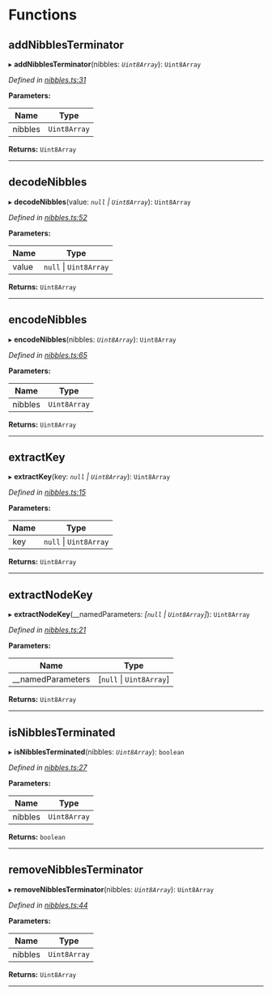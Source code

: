 

# Functions

<a id="addnibblesterminator"></a>

##  addNibblesTerminator

▸ **addNibblesTerminator**(nibbles: *`Uint8Array`*): `Uint8Array`

*Defined in [nibbles.ts:31](https://github.com/polkadot-js/common/blob/5d026e0/packages/trie-codec/src/nibbles.ts#L31)*

**Parameters:**

| Name | Type |
| ------ | ------ |
| nibbles | `Uint8Array` |

**Returns:** `Uint8Array`

___
<a id="decodenibbles"></a>

##  decodeNibbles

▸ **decodeNibbles**(value: *`null` \| `Uint8Array`*): `Uint8Array`

*Defined in [nibbles.ts:52](https://github.com/polkadot-js/common/blob/5d026e0/packages/trie-codec/src/nibbles.ts#L52)*

**Parameters:**

| Name | Type |
| ------ | ------ |
| value | `null` \| `Uint8Array` |

**Returns:** `Uint8Array`

___
<a id="encodenibbles"></a>

##  encodeNibbles

▸ **encodeNibbles**(nibbles: *`Uint8Array`*): `Uint8Array`

*Defined in [nibbles.ts:65](https://github.com/polkadot-js/common/blob/5d026e0/packages/trie-codec/src/nibbles.ts#L65)*

**Parameters:**

| Name | Type |
| ------ | ------ |
| nibbles | `Uint8Array` |

**Returns:** `Uint8Array`

___
<a id="extractkey"></a>

##  extractKey

▸ **extractKey**(key: *`null` \| `Uint8Array`*): `Uint8Array`

*Defined in [nibbles.ts:15](https://github.com/polkadot-js/common/blob/5d026e0/packages/trie-codec/src/nibbles.ts#L15)*

**Parameters:**

| Name | Type |
| ------ | ------ |
| key | `null` \| `Uint8Array` |

**Returns:** `Uint8Array`

___
<a id="extractnodekey"></a>

##  extractNodeKey

▸ **extractNodeKey**(__namedParameters: *[`null` \| `Uint8Array`]*): `Uint8Array`

*Defined in [nibbles.ts:21](https://github.com/polkadot-js/common/blob/5d026e0/packages/trie-codec/src/nibbles.ts#L21)*

**Parameters:**

| Name | Type |
| ------ | ------ |
| __namedParameters | [`null` \| `Uint8Array`] |

**Returns:** `Uint8Array`

___
<a id="isnibblesterminated"></a>

##  isNibblesTerminated

▸ **isNibblesTerminated**(nibbles: *`Uint8Array`*): `boolean`

*Defined in [nibbles.ts:27](https://github.com/polkadot-js/common/blob/5d026e0/packages/trie-codec/src/nibbles.ts#L27)*

**Parameters:**

| Name | Type |
| ------ | ------ |
| nibbles | `Uint8Array` |

**Returns:** `boolean`

___
<a id="removenibblesterminator"></a>

##  removeNibblesTerminator

▸ **removeNibblesTerminator**(nibbles: *`Uint8Array`*): `Uint8Array`

*Defined in [nibbles.ts:44](https://github.com/polkadot-js/common/blob/5d026e0/packages/trie-codec/src/nibbles.ts#L44)*

**Parameters:**

| Name | Type |
| ------ | ------ |
| nibbles | `Uint8Array` |

**Returns:** `Uint8Array`

___

